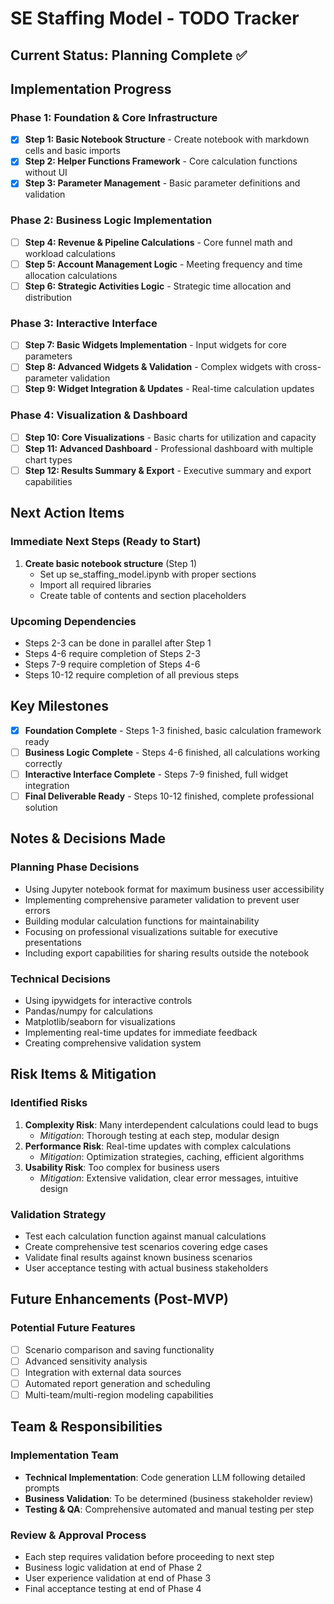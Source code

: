 # SE Staffing Model - TODO Tracker

## Current Status: Planning Complete ✅

## Implementation Progress

### Phase 1: Foundation & Core Infrastructure
- [x] **Step 1: Basic Notebook Structure** - Create notebook with markdown cells and basic imports
- [x] **Step 2: Helper Functions Framework** - Core calculation functions without UI  
- [x] **Step 3: Parameter Management** - Basic parameter definitions and validation

### Phase 2: Business Logic Implementation  
- [ ] **Step 4: Revenue & Pipeline Calculations** - Core funnel math and workload calculations
- [ ] **Step 5: Account Management Logic** - Meeting frequency and time allocation calculations
- [ ] **Step 6: Strategic Activities Logic** - Strategic time allocation and distribution

### Phase 3: Interactive Interface
- [ ] **Step 7: Basic Widgets Implementation** - Input widgets for core parameters
- [ ] **Step 8: Advanced Widgets & Validation** - Complex widgets with cross-parameter validation
- [ ] **Step 9: Widget Integration & Updates** - Real-time calculation updates

### Phase 4: Visualization & Dashboard
- [ ] **Step 10: Core Visualizations** - Basic charts for utilization and capacity
- [ ] **Step 11: Advanced Dashboard** - Professional dashboard with multiple chart types  
- [ ] **Step 12: Results Summary & Export** - Executive summary and export capabilities

## Next Action Items

### Immediate Next Steps (Ready to Start)
1. **Create basic notebook structure** (Step 1)
   - Set up se_staffing_model.ipynb with proper sections
   - Import all required libraries
   - Create table of contents and section placeholders

### Upcoming Dependencies
- Steps 2-3 can be done in parallel after Step 1
- Steps 4-6 require completion of Steps 2-3
- Steps 7-9 require completion of Steps 4-6
- Steps 10-12 require completion of all previous steps

## Key Milestones

- [x] **Foundation Complete** - Steps 1-3 finished, basic calculation framework ready
- [ ] **Business Logic Complete** - Steps 4-6 finished, all calculations working correctly
- [ ] **Interactive Interface Complete** - Steps 7-9 finished, full widget integration
- [ ] **Final Deliverable Ready** - Steps 10-12 finished, complete professional solution

## Notes & Decisions Made

### Planning Phase Decisions
- Using Jupyter notebook format for maximum business user accessibility
- Implementing comprehensive parameter validation to prevent user errors
- Building modular calculation functions for maintainability
- Focusing on professional visualizations suitable for executive presentations
- Including export capabilities for sharing results outside the notebook

### Technical Decisions
- Using ipywidgets for interactive controls
- Pandas/numpy for calculations
- Matplotlib/seaborn for visualizations
- Implementing real-time updates for immediate feedback
- Creating comprehensive validation system

## Risk Items & Mitigation

### Identified Risks
1. **Complexity Risk**: Many interdependent calculations could lead to bugs
   - *Mitigation*: Thorough testing at each step, modular design
2. **Performance Risk**: Real-time updates with complex calculations
   - *Mitigation*: Optimization strategies, caching, efficient algorithms
3. **Usability Risk**: Too complex for business users
   - *Mitigation*: Extensive validation, clear error messages, intuitive design

### Validation Strategy
- Test each calculation function against manual calculations
- Create comprehensive test scenarios covering edge cases
- Validate final results against known business scenarios
- User acceptance testing with actual business stakeholders

## Future Enhancements (Post-MVP)

### Potential Future Features
- [ ] Scenario comparison and saving functionality
- [ ] Advanced sensitivity analysis
- [ ] Integration with external data sources
- [ ] Automated report generation and scheduling
- [ ] Multi-team/multi-region modeling capabilities

## Team & Responsibilities

### Implementation Team
- **Technical Implementation**: Code generation LLM following detailed prompts
- **Business Validation**: To be determined (business stakeholder review)
- **Testing & QA**: Comprehensive automated and manual testing per step

### Review & Approval Process
- Each step requires validation before proceeding to next step
- Business logic validation at end of Phase 2
- User experience validation at end of Phase 3
- Final acceptance testing at end of Phase 4